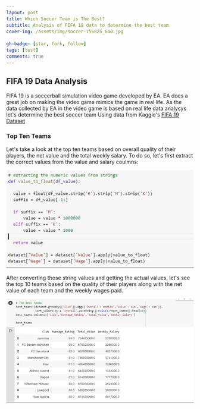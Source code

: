 ```yaml
---
layout: post
title: Which Soccer Team is The Best?
subtitle: Analysis of FIFA 19 data to determine the best team.
cover-img: /assets/img/soccer-755825_640.jpg

gh-badge: [star, fork, follow]
tags: [test]
comments: true
---
```


## FIFA 19 Data Analysis
FIFA 19 is a soccerball simulation video game developed by EA. EA does a great job on making the video game mimics the game in real life. 
As the data collected by EA in the video game is based on real life data analysys let's determine the best soccer team Using data from Kaggle's [FIFA 19 Dataset](https://kaggle.com/karangadiya/fifa19)

### Top Ten Teams
Let's take a look at the top ten teams based on overall quality of their players, the net value and the total weekly salary.
To do so, let's first extract the correct values from the value and salary coulmns:

![]( /assets/img/function.JPG)

After converting those string values and getting the actual values, let's see the top 10 teams based on the quality of their players along with the net value of each team and the weekly wages paid.

![]( /assets/img/top_ten.JPG)
